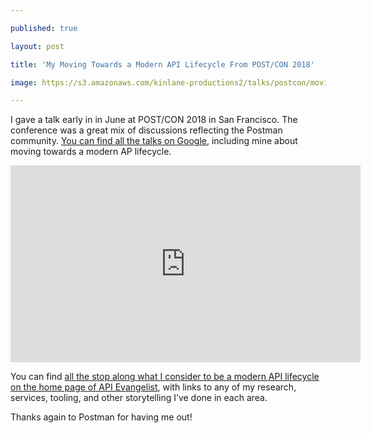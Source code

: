 ---
published: true
layout: post
title: 'My Moving Towards a Modern API Lifecycle From POST/CON 2018'
image: https://s3.amazonaws.com/kinlane-productions2/talks/postcon/moving-towards-a-modern-api-lifecycle-postcon.png
---

<p>I gave a talk early in in June at POST/CON 2018 in San Francisco. The conference was a great mix of discussions reflecting the Postman community. <a href="https://www.youtube.com/playlist?list=PLM-7VG-sgbtCv6yx5Af3pGikTYIE3CAdu">You can find all the talks on Google</a>, including mine about moving towards a modern AP lifecycle.

<center><iframe width="560" height="315" src="https://www.youtube.com/embed/RmSFhySdLaE" frameborder="0" allow="autoplay; encrypted-media" allowfullscreen=""></iframe></center>

<p>You can find <a href="http://apievangelist.com/">all the stop along what I consider to be a modern API lifecycle on the home page of API Evangelist</a>, with links to any of my research, services, tooling, and other storytelling I’ve done in each area.

<p>Thanks again to Postman for having me out!


